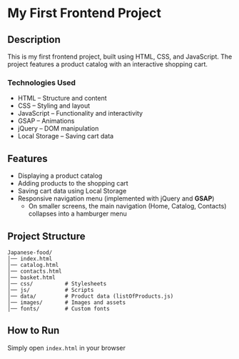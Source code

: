 # My First Frontend Project

## Description  
This is my first frontend project, built using HTML, CSS, and JavaScript. The project features a product catalog with an interactive shopping cart.  

### Technologies Used  
- HTML – Structure and content  
- CSS – Styling and layout  
- JavaScript – Functionality and interactivity  
- GSAP – Animations  
- jQuery – DOM manipulation  
- Local Storage – Saving cart data  

## Features  
- Displaying a product catalog  
- Adding products to the shopping cart  
- Saving cart data using Local Storage  
- Responsive navigation menu (implemented with jQuery and **GSAP**)  
  - On smaller screens, the main navigation (Home, Catalog, Contacts) collapses into a hamburger menu  

## Project Structure 

```plaintext
Japanese-food/
│── index.html
│── catalog.html
│── contacts.html
│── basket.html
│── css/          # Stylesheets
│── js/           # Scripts
│── data/         # Product data (listOfProducts.js)
│── images/       # Images and assets
│── fonts/        # Custom fonts
```

## How to Run  
Simply open `index.html` in your browser
